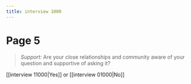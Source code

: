 ```yaml
---
title: interview 1000
---
```

# Page 5
> *Support:* Are your close relationships and community aware of your question and supportive of asking it?

[[interview 11000|Yes]] or [[interview 01000|No]] 